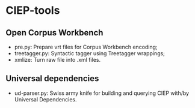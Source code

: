 # CIEP-tools
## Open Corpus Workbench
* pre.py: Prepare vrt files for Corpus Workbench encoding;
* treetagger.py: Syntactic tagger using Treetagger wrappings;
* xmlize: Turn raw file into .xml files.
## Universal dependencies
* ud-parser.py: Swiss army knife for building and querying CIEP with/by Universal Dependencies.
